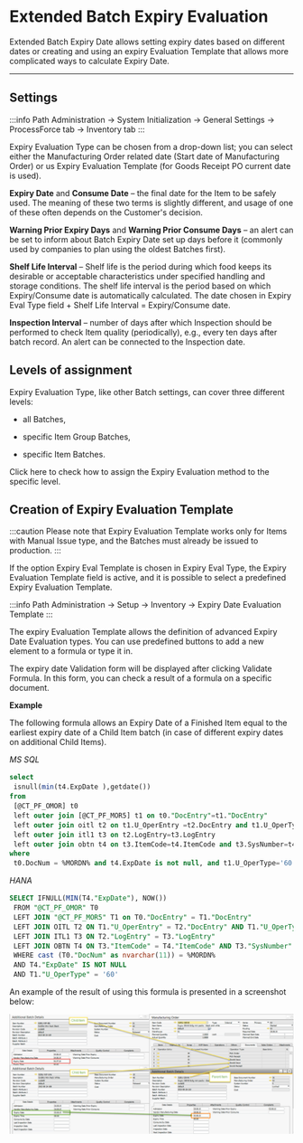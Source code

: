 # Extended Batch Expiry Evaluation

Extended Batch Expiry Date allows setting expiry dates based on different dates or creating and using an expiry Evaluation Template that allows more complicated ways to calculate Expiry Date.

---

## Settings

:::info Path
Administration → System Initialization → General Settings → ProcessForce tab → Inventory tab
:::

Expiry Evaluation Type can be chosen from a drop-down list; you can select either the Manufacturing Order related date (Start date of Manufacturing Order) or us Expiry Evaluation Template (for Goods Receipt PO current date is used).

**Expiry Date** and **Consume Date** – the final date for the Item to be safely used. The meaning of these two terms is slightly different, and usage of one of these often depends on the Customer's decision.

**Warning Prior Expiry Days** and **Warning Prior Consume Days** – an alert can be set to inform about Batch Expiry Date set up days before it (commonly used by companies to plan using the oldest Batches first).

**Shelf Life Interval** – Shelf life is the period during which food keeps its desirable or acceptable characteristics under specified handling and storage conditions. The shelf life interval is the period based on which Expiry/Consume date is automatically calculated. The date chosen in Expiry Eval Type field + Shelf Life Interval = Expiry/Consume date.

**Inspection Interval** – number of days after which Inspection should be performed to check Item quality (periodically), e.g., every ten days after batch record. An alert can be connected to the Inspection date.

## Levels of assignment

Expiry Evaluation Type, like other Batch settings, can cover three different levels:

- all Batches,

- specific Item Group Batches,

- specific Item Batches.

Click here to check how to assign the Expiry Evaluation method to the specific level.

## Creation of Expiry Evaluation Template

:::caution
Please note that Expiry Evaluation Template works only for Items with Manual Issue type, and the Batches must already be issued to production.
:::

If the option Expiry Eval Template is chosen in Expiry Eval Type, the Expiry Evaluation Template field is active, and it is possible to select a predefined Expiry Evaluation Template.

:::info Path
Administration → Setup → Inventory → Expiry Date Evaluation Template
:::

The expiry Evaluation Template allows the definition of advanced Expiry Date Evaluation types. You can use predefined buttons to add a new element to a formula or type it in.

The expiry date Validation form will be displayed after clicking Validate Formula. In this form, you can check a result of a formula on a specific document.

**Example**

The following formula allows an Expiry Date of a Finished Item equal to the earliest expiry date of a Child Item batch (in case of different expiry dates on additional Child Items).

*MS SQL*

```sql
select
 isnull(min(t4.ExpDate ),getdate())
from
 [@CT_PF_OMOR] t0
 left outer join [@CT_PF_MOR5] t1 on t0."DocEntry"=t1."DocEntry"
 left outer join oitl t2 on t1.U_OperEntry =t2.DocEntry and t1.U_OperType=t2.DocType
 left outer join itl1 t3 on t2.LogEntry=t3.LogEntry
 left outer join obtn t4 on t3.ItemCode=t4.ItemCode and t3.SysNumber=t4.SysNumber
where
 t0.DocNum = %MORDN% and t4.ExpDate is not null, and t1.U_OperType='60'
```

*HANA*

```sql
SELECT IFNULL(MIN(T4."ExpDate"), NOW())
 FROM "@CT_PF_OMOR" T0
 LEFT JOIN "@CT_PF_MOR5" T1 on T0."DocEntry" = T1."DocEntry"
 LEFT JOIN OITL T2 ON T1."U_OperEntry" = T2."DocEntry" AND T1."U_OperType" = T2."DocType"
 LEFT JOIN ITL1 T3 ON T2."LogEntry" = T3."LogEntry"
 LEFT JOIN OBTN T4 ON T3."ItemCode" = T4."ItemCode" AND T3."SysNumber" = T4."SysNumber"
 WHERE cast (T0."DocNum" as nvarchar(11)) = %MORDN%
 AND T4."ExpDate" IS NOT NULL
 AND T1."U_OperType" = '60'
```

An example of the result of using this formula is presented in a screenshot below:

![Item Child Expiry Date](./media/item-child-expiry-date.png)

